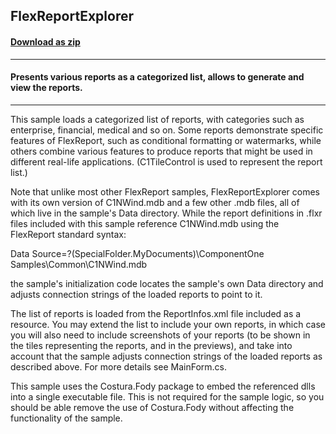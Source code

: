## FlexReportExplorer
#### [Download as zip](https://grapecity.github.io/DownGit/#/home?url=https://github.com/GrapeCity/ComponentOne-WinForms-Samples/tree/master/Core\FlexReport\CS\FlexReportExplorer)
____
#### Presents various reports as a categorized list, allows to generate and view the reports.
____
This sample loads a categorized list of reports, with categories such as 
enterprise, financial, medical and so on. Some reports demonstrate specific 
features of FlexReport, such as conditional formatting or watermarks, while 
others combine various features to produce reports that might be used in 
different real-life applications. (C1TileControl is used to represent the report 
list.)

Note that unlike most other FlexReport samples, FlexReportExplorer comes with 
its own version of C1NWind.mdb and a few other .mdb files, all of which live in 
the sample's Data directory. While the report definitions in .flxr files 
included with this sample reference C1NWind.mdb using the FlexReport standard 
syntax:

Data Source=?(SpecialFolder.MyDocuments)\ComponentOne Samples\Common\C1NWind.mdb

the sample's initialization code locates the sample's own Data directory and 
adjusts connection strings of the loaded reports to point to it.

The list of reports is loaded from the ReportInfos.xml file included as a 
resource. You may extend the list to include your own reports, in which case you 
will also need to include screenshots of your reports (to be shown in the tiles 
representing the reports, and in the previews), and take into account that the 
sample adjusts connection strings of the loaded reports as described above. For 
more details see MainForm.cs.

This sample uses the Costura.Fody package to embed the referenced dlls into a 
single executable file. This is not required for the sample logic, so you should 
be able remove the use of Costura.Fody without affecting the functionality of 
the sample.

